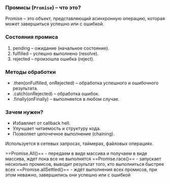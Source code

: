 ### Промисы (`Promise`) – что это?  

Promise – это объект, представляющий асинхронную операцию, которая может завершиться успешно или с ошибкой.  
### Состояния промиса  
1. pending – ожидание (начальное состояние).  
2. fulfilled – успешно выполнено (resolve).  
3. rejected – произошла ошибка (reject).  

### Методы обработки  
- .then(onFulfilled, onRejected) – обработка успешного и ошибочного результата.  
- .catch(onRejected) – обработка ошибок.  
- .finally(onFinally) – выполняется в любом случае.  

### Зачем нужен?  
- Избавляет от callback hell.  
- Улучшает читаемость и структуру кода.  
- Позволяет цепочечное выполнение (chaining).  

Используется в сетевых запросах, таймерах, файловых операциях.

==Promise.All()== - передаем в виде массива и получаем в виде массива, ждет пока все не выполнятся
==Promise.race()== - запускает несколько промисов, выводит результат того, кто выполниться быстрее всех
==Promise.allSettled()== - ждёт выполнения всех промисов, при этом неважно, завершились они успешно или с ошибкой